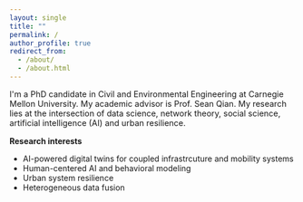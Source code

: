 ```yaml
---
layout: single
title: ""
permalink: /
author_profile: true
redirect_from:
  - /about/
  - /about.html
---
```


<p style="font-size: 0.9rem;">
I'm a PhD candidate in Civil and Environmental Engineering at Carnegie Mellon University. My academic advisor is Prof. Sean Qian. My research lies at the intersection of data science, network theory, social science, artificial intelligence (AI) and urban resilience. 
</p>

**Research interests**
- AI-powered digital twins for coupled infrastrcuture and mobility systems
- Human-centered AI and behavioral modeling
- Urban system resilience
- Heterogeneous data fusion
